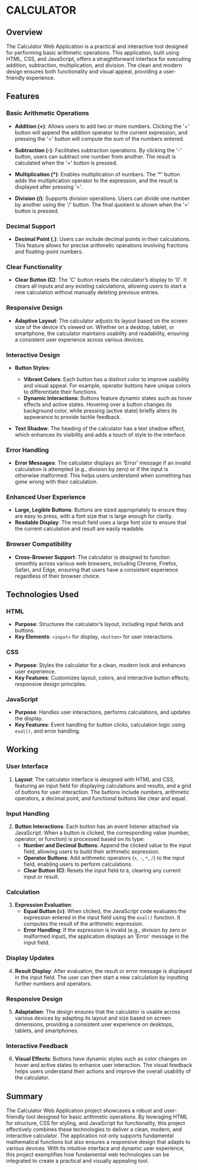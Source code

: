# CALCULATOR 

## Overview

The Calculator Web Application is a practical and interactive tool designed for performing basic arithmetic operations. This application, built using HTML, CSS, and JavaScript, offers a straightforward interface for executing addition, subtraction, multiplication, and division. The clean and modern design ensures both functionality and visual appeal, providing a user-friendly experience.

## Features

### Basic Arithmetic Operations

- **Addition (+)**: Allows users to add two or more numbers. Clicking the '+' button will append the addition operator to the current expression, and pressing the '=' button will compute the sum of the numbers entered.

- **Subtraction (-)**: Facilitates subtraction operations. By clicking the '-' button, users can subtract one number from another. The result is calculated when the '=' button is pressed.

- **Multiplication (*)**: Enables multiplication of numbers. The '*' button adds the multiplication operator to the expression, and the result is displayed after pressing '='.

- **Division (/)**: Supports division operations. Users can divide one number by another using the '/' button. The final quotient is shown when the '=' button is pressed.

### Decimal Support

- **Decimal Point (.)**: Users can include decimal points in their calculations. This feature allows for precise arithmetic operations involving fractions and floating-point numbers.

### Clear Functionality

- **Clear Button (C)**: The 'C' button resets the calculator’s display to '0'. It clears all inputs and any existing calculations, allowing users to start a new calculation without manually deleting previous entries.

### Responsive Design

- **Adaptive Layout**: The calculator adjusts its layout based on the screen size of the device it’s viewed on. Whether on a desktop, tablet, or smartphone, the calculator maintains usability and readability, ensuring a consistent user experience across various devices.

### Interactive Design

- **Button Styles**: 
  - **Vibrant Colors**: Each button has a distinct color to improve usability and visual appeal. For example, operator buttons have unique colors to differentiate their functions.
  - **Dynamic Interactions**: Buttons feature dynamic states such as hover effects and active states. Hovering over a button changes its background color, while pressing (active state) briefly alters its appearance to provide tactile feedback.
  
- **Text Shadow**: The heading of the calculator has a text shadow effect, which enhances its visibility and adds a touch of style to the interface.

### Error Handling

- **Error Messages**: The calculator displays an 'Error' message if an invalid calculation is attempted (e.g., division by zero) or if the input is otherwise malformed. This helps users understand when something has gone wrong with their calculation.

### Enhanced User Experience

- **Large, Legible Buttons**: Buttons are sized appropriately to ensure they are easy to press, with a font size that is large enough for clarity.
- **Readable Display**: The result field uses a large font size to ensure that the current calculation and result are easily readable.

### Browser Compatibility

- **Cross-Browser Support**: The calculator is designed to function smoothly across various web browsers, including Chrome, Firefox, Safari, and Edge, ensuring that users have a consistent experience regardless of their browser choice.


## Technologies Used

### HTML
- **Purpose**: Structures the calculator’s layout, including input fields and buttons.
- **Key Elements**: `<input>` for display, `<button>` for user interactions.

### CSS
- **Purpose**: Styles the calculator for a clean, modern look and enhances user experience.
- **Key Features**: Customizes layout, colors, and interactive button effects; responsive design principles.

### JavaScript
- **Purpose**: Handles user interactions, performs calculations, and updates the display.
- **Key Features**: Event handling for button clicks, calculation logic using `eval()`, and error handling.

## Working

### User Interface

1. **Layout**: The calculator interface is designed with HTML and CSS, featuring an input field for displaying calculations and results, and a grid of buttons for user interaction. The buttons include numbers, arithmetic operators, a decimal point, and functional buttons like clear and equal.

### Input Handling

2. **Button Interactions**: Each button has an event listener attached via JavaScript. When a button is clicked, the corresponding value (number, operator, or function) is processed based on its type:
   - **Number and Decimal Buttons**: Append the clicked value to the input field, allowing users to build their arithmetic expression.
   - **Operator Buttons**: Add arithmetic operators (`+`, `-`, `*`, `/`) to the input field, enabling users to perform calculations.
   - **Clear Button (C)**: Resets the input field to `0`, clearing any current input or result.

### Calculation

3. **Expression Evaluation**: 
   - **Equal Button (=)**: When clicked, the JavaScript code evaluates the expression entered in the input field using the `eval()` function. It computes the result of the arithmetic expression.
   - **Error Handling**: If the expression is invalid (e.g., division by zero or malformed input), the application displays an 'Error' message in the input field.

### Display Updates

4. **Result Display**: After evaluation, the result or error message is displayed in the input field. The user can then start a new calculation by inputting further numbers and operators.

### Responsive Design

5. **Adaptation**: The design ensures that the calculator is usable across various devices by adapting its layout and size based on screen dimensions, providing a consistent user experience on desktops, tablets, and smartphones.

### Interactive Feedback

6. **Visual Effects**: Buttons have dynamic styles such as color changes on hover and active states to enhance user interaction. The visual feedback helps users understand their actions and improve the overall usability of the calculator.


## Summary

The Calculator Web Application project showcases a robust and user-friendly tool designed for basic arithmetic operations. By leveraging HTML for structure, CSS for styling, and JavaScript for functionality, this project effectively combines these technologies to deliver a clean, modern, and interactive calculator. The application not only supports fundamental mathematical functions but also ensures a responsive design that adapts to various devices. With its intuitive interface and dynamic user experience, this project exemplifies how fundamental web technologies can be integrated to create a practical and visually appealing tool.



